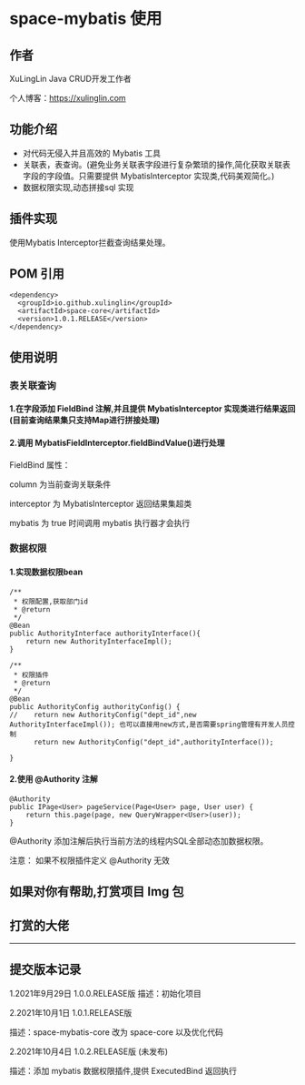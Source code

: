 # space-mybatis 使用

## 作者

XuLingLin Java CRUD开发工作者

个人博客：https://xulinglin.com
## 功能介绍

<ul>
    <li>对代码无侵入并且高效的 Mybatis 工具</li>
    <li>关联表，表查询。(避免业务关联表字段进行复杂繁琐的操作,简化获取关联表字段的字段值。只需要提供 MybatisInterceptor 实现类,代码美观简化。)</li>
    <li>数据权限实现,动态拼接sql 实现</li>
</ul>

## 插件实现
使用Mybatis Interceptor拦截查询结果处理。

## POM 引用

```
<dependency>
  <groupId>io.github.xulinglin</groupId>
  <artifactId>space-core</artifactId>
  <version>1.0.1.RELEASE</version>
</dependency>
```

## 使用说明

### 表关联查询

#### 1.在字段添加 FieldBind 注解,并且提供 MybatisInterceptor 实现类进行结果返回(目前查询结果集只支持Map进行拼接处理)

#### 2.调用 MybatisFieldInterceptor.fieldBindValue()进行处理

FieldBind 属性：

column 为当前查询关联条件

interceptor 为 MybatisInterceptor 返回结果集超类

mybatis 为 true 时间调用 mybatis 执行器才会执行

### 数据权限

#### 1.实现数据权限bean
```
/**
 * 权限配置,获取部门id
 * @return
 */
@Bean
public AuthorityInterface authorityInterface(){
    return new AuthorityInterfaceImpl();
}

/**
 * 权限插件
 * @return
 */
@Bean
public AuthorityConfig authorityConfig() {
//    return new AuthorityConfig("dept_id",new AuthorityInterfaceImpl()); 也可以直接用new方式,是否需要spring管理有开发人员控制
      return new AuthorityConfig("dept_id",authorityInterface());

}
```

#### 2.使用 @Authority 注解
```
@Authority
public IPage<User> pageService(Page<User> page, User user) {
    return this.page(page, new QueryWrapper<User>(user));
}
```

@Authority 添加注解后执行当前方法的线程内SQL全部动态加数据权限。

注意： 如果不权限插件定义 @Authority 无效


## 如果对你有帮助,打赏项目 Img 包

## 打赏的大佬



----------

## 提交版本记录

1.2021年9月29日 1.0.0.RELEASE版  描述：初始化项目

2.2021年10月1日 1.0.1.RELEASE版

描述：space-mybatis-core 改为 space-core 以及优化代码

2.2021年10月4日 1.0.2.RELEASE版 (未发布)

描述：添加 mybatis 数据权限插件,提供 ExecutedBind 返回执行